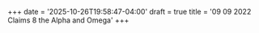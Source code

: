 +++
date = '2025-10-26T19:58:47-04:00'
draft = true
title = '09 09 2022 Claims 8 the Alpha and Omega'
+++
